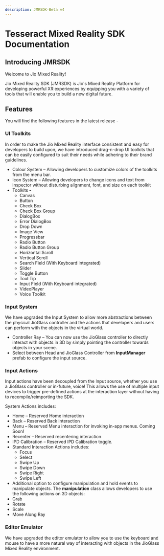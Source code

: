 ```yaml
---
description: JMRSDK-Beta v4
---
```


# Tesseract Mixed Reality SDK Documentation

## Introducing JMRSDK

Welcome to Jio Mixed Reality!

Jio Mixed Reality SDK (JMRSDK) is Jio's Mixed Reality Platform for developing powerful XR experiences by equipping you with a variety of tools that will enable you to build a new digital future.

## Features

You will find the following features in the latest release -&#x20;

### UI Toolkits

In order to make the Jio Mixed Reality interface consistent and easy for developers to build upon, we have introduced drag-n-drop UI toolkits that can be easily configured to suit their needs while adhering to their brand guidelines.

* Colour System – Allowing developers to customize colors of the toolkits from the menu bar.
* Icon System – Allowing developers to change icons and text from inspector without disturbing alignment, font, and size on each toolkit
* Toolkits **-**
  * Canvas
  * Button
  * Check Box&#x20;
  * Check Box Group
  * DialogBox
  * Error DialogBox
  * Drop Down
  * Image View
  * Progressbar
  * Radio Button
  * Radio Button Group
  * Horizontal Scroll
  * Vertical Scroll
  * Search Field (With Keyboard integrated)
  * Slider
  * Toggle Button
  * Tool Tip
  * Input Field (With Keyboard integrated)
  * VideoPlayer
  * Voice Toolkit

### Input System

We have upgraded the Input System to allow more abstractions between the physical JioGlass controller and the actions that developers and users can perform with the objects in the virtual world.

* Controller Ray – You can now use the JioGlass controller to directly interact with objects in 3D by simply pointing the controller towards objects in your scene.
* Select between Head and JioGlass Controller from **InputManager** prefab to configure the input source.

### Input Actions

Input actions have been decoupled from the Input source, whether you use a JioGlass controller or in-future, voice! This allows the use of multiple input devices to trigger pre-defined actions at the interaction layer without having to recompile/reimporting the SDK.

System Actions includes:

* Home – Reserved Home interaction
* Back – Reserved Back interaction
* Menu – Reserved Menu interaction for invoking in-app menus. Coming Soon!
* Recenter – Reserved recentering interaction
* IPD Calibration – Reserved IPD Calibration toggle.
* Standard Interaction Actions includes:
  * Focus
  * Select
  * Swipe Up
  * Swipe Down
  * Swipe Right
  * Swipe Left
* Additional option to configure manipulation and hold events to manipulate objects. The **manipulation** class allows developers to use the following actions on 3D objects:
* Grab
* Rotate
* Scale
* Move Along Ray

### Editor Emulator

We have upgraded the editor emulator to allow you to use the keyboard and mouse to have a more natural way of interacting with objects in the JioGlass Mixed Reality environment.

